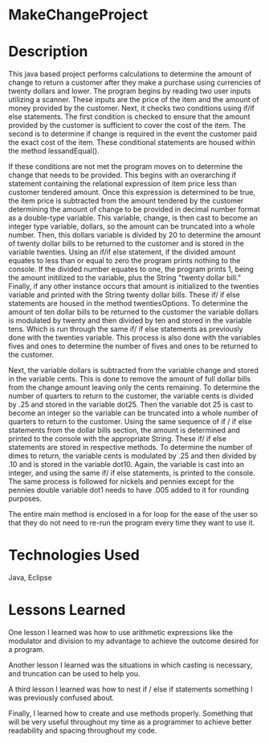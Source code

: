 # MakeChangeProject

# Description 
This java based project performs calculations to determine the amount of change to return a customer after they make a purchase using currencies of twenty dollars and lower. The program begins by reading two user inputs utilizing a scanner. These inputs are the price of the item and the amount of money provided by the customer. Next, it checks two conditions using if/if else statements. The first condition is checked to ensure that the amount provided by the customer is sufficient to cover the cost of the item. The second is to determine if change is required in the event the customer paid the exact cost of the item. These conditional statements are housed within the method lessandEqual(). 

If these conditions are not met the program moves on to determine the change that needs to be provided. This begins with an overarching if statement containing the relational expression of item price less than customer tendered amount. Once this expression is determined to be true, the item price is subtracted from the amount tendered by the customer determining the amount of change to be provided in decimal number format as a double-type variable. This variable, change, is then cast to become an integer type variable, dollars, so the amount can be truncated into a whole number. Then, this dollars variable is divided by 20 to determine the amount of twenty dollar bills to be returned to the customer and is stored in the variable twenties. Using an if/if else statement, if the divided amount equates to less than or equal to zero the program prints nothing to the console. If the divided number equates to one, the program prints 1, being the amount initilized to the variable, plus the String "twenty dollar bill.” Finally, if any other instance occurs that amount is initialized to the twenties variable and printed with the String twenty dollar bills. These if/ if else statements are housed in the method twentiesOptions. To determine the amount of ten dollar bills to be returned to the customer the variable dollars is modulated by twenty and then divided by ten and stored in the variable tens. Which is run through the same if/ if else statements as previously done with the twenties variable. This process is also done with the variables fives and ones to determine the number of fives and ones to be returned to the customer. 

Next, the variable dollars is subtracted from the variable change and stored in the variable cents. This is done to remove the amount of full dollar bills from the change amount leaving only the cents remaining. To determine the number of quarters to return to the customer, the variable cents is divided by .25 and stored in the variable dot25. Then the variable dot 25 is cast to become an integer so the variable can be truncated into a whole number of quarters to return to the customer. Using the same sequence of if / if else statements from the dollar bills section, the amount is determined and printed to the console with the appropriate String. These if/ if else statements are stored in respective methods. To determine the number of dimes to return, the variable cents is modulated by .25 and then divided by .10 and is stored in the variable dot10. Again, the variable is cast into an integer, and using the same if/ if else statements, is printed to the console. The same process is followed for nickels and pennies except for the pennies double variable dot1 needs to have .005 added to it for rounding purposes. 

The entire main method is enclosed in a for loop for the ease of the user so that they do not need to re-run the program every time they want to use it. 

# Technologies Used

Java, Eclipse

# Lessons Learned

One lesson I learned was how to use arithmetic expressions like the modulator and division to my advantage to achieve the outcome desired for a program. 

Another lesson I learned was the situations in which casting is necessary, and truncation can be used to help you. 

A third lesson I learned was how to nest if / else if statements something I was previously confused about. 

Finally, I learned how to create and use methods properly. Something that will be very useful throughout my time as a programmer to achieve better readability and spacing throughout my code. 
